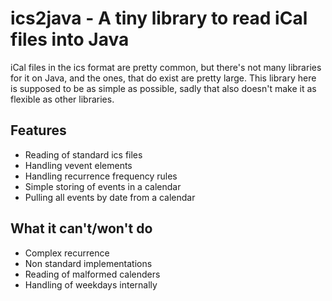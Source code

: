 # ics2java - A tiny library to read iCal files into Java
iCal files in the ics format are pretty common, but there's not many libraries for it on Java, and the ones, that do 
exist are pretty large. 
This library here is supposed to be as simple as possible, sadly that also doesn't make it as flexible as other
libraries.

## Features
- Reading of standard ics files
- Handling vevent elements
- Handling recurrence frequency rules
- Simple storing of events in a calendar
- Pulling all events by date from a calendar

## What it can't/won't do
- Complex recurrence
- Non standard implementations
- Reading of malformed calenders
- Handling of weekdays internally